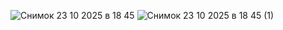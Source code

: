 ![Снимок 23 10 2025 в 18 45](https://github.com/user-attachments/assets/f0a15f63-452d-487d-96b9-2ef421ae5fef)
![Снимок 23 10 2025 в 18 45 (1)](https://github.com/user-attachments/assets/45158b7d-d56e-4d3a-942e-dba49c91985d)
